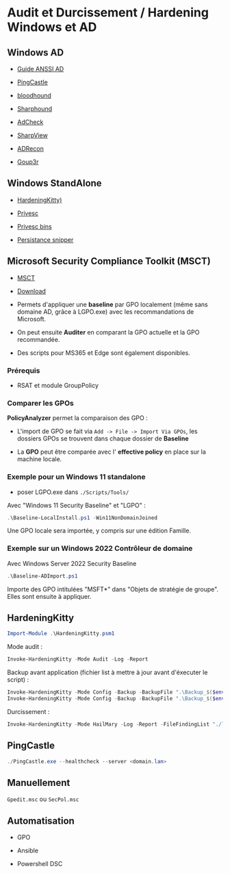 ﻿# Audit et Durcissement / Hardening Windows et AD


## Windows AD

* [Guide ANSSI AD](https://cyber.gouv.fr/publications/recommandations-pour-ladministration-securisee-des-si-reposant-sur-ad)

* [PingCastle](https://www.pingcastle.com/)

* [bloodhound](https://github.com/SpecterOps/BloodHound)
* [Sharphound](https://github.com/BloodHoundAD/SharpHound)

* [AdCheck](https://github.com/CobblePot59/ADcheck)

* [SharpView](https://github.com/tevora-threat/SharpView)

* [ADRecon](https://github.com/adrecon/ADRecon)

* [Goup3r](https://github.com/Group3r/Group3r)


## Windows StandAlone

* [HardeningKitty)](https://github.com/scipag/HardeningKitty)

* [Privesc](https://github.com/carlospolop/PEASS-ng)

* [Privesc bins](https://lolbas-project.github.io/)

* [Persistance snipper](https://github.com/last-byte/PersistenceSniper)


## Microsoft Security Compliance Toolkit (MSCT)

* [MSCT](https://docs.microsoft.com/en-us/windows/security/threat-protection/windows-security-configuration-framework/security-compliance-toolkit-10)

* [Download](https://www.microsoft.com/en-us/download/details.aspx?id=55319)

* Permets d'appliquer une **baseline** par GPO localement (même sans domaine AD, grâce à LGPO.exe) avec les recommandations de Microsoft. 

* On peut ensuite **Auditer** en comparant la GPO actuelle et la GPO recommandée.

* Des scripts pour MS365 et Edge sont également disponibles.


### Prérequis 

* RSAT et module GroupPolicy

### Comparer les GPOs

**PolicyAnalyzer** permet la comparaison des GPO :

* L'import de GPO se fait via `Add -> File -> Import Via GPOs`, les dossiers GPOs se trouvent dans chaque dossier de **Baseline**

* La **GPO** peut être comparée avec l' **effective policy** en place sur la machine locale.


### Exemple pour un Windows 11 standalone 

* poser LGPO.exe dans `./Scripts/Tools/`

Avec "Windows 11 Security Baseline" et "LGPO" :

```powershell
.\Baseline-LocalInstall.ps1 -Win11NonDomainJoined
```

Une GPO locale sera importée, y compris sur une édition Famille.


### Exemple sur un Windows 2022 Contrôleur de domaine

Avec Windows Server 2022 Security Baseline

```powershell
.\Baseline-ADImport.ps1
```

Importe des GPO intitulées "MSFT*" dans "Objets de stratégie de groupe". Elles sont ensuite à appliquer.


## HardeningKitty

```powershell
Import-Module .\HardeningKitty.psm1
```

Mode audit :

```powershell
Invoke-HardeningKitty -Mode Audit -Log -Report
```

Backup avant application (fichier list à mettre à jour avant d'éxecuter le script) :

```powershell
Invoke-HardeningKitty -Mode Config -Backup -BackupFile ".\Backup_$($env:COMPUTERNAME)_$(Get-Date -Format yyyyMMdd-hhmm)_Machine.csv" -FileFindingList "./lists/finding_list_msft_security_baseline_windows_11_24h2_user.csv"
Invoke-HardeningKitty -Mode Config -Backup -BackupFile ".\Backup_$($env:COMPUTERNAME)_$(Get-Date -Format yyyyMMdd-hhmm)_User.csv" -FileFindingList "./lists/finding_list_msft_security_baseline_windows_11_24h2_user.csv"
```

Durcissement :

```powershell
Invoke-HardeningKitty -Mode HailMary -Log -Report -FileFindingList "./lists/finding_list_msft_security_baseline_windows_11_24h2_user.csv"
```

## PingCastle

```powershell
./PingCastle.exe --healthcheck --server <domain.lan>
```

## Manuellement

`Gpedit.msc` ou `SecPol.msc`

## Automatisation

* GPO

* Ansible

* Powershell DSC
